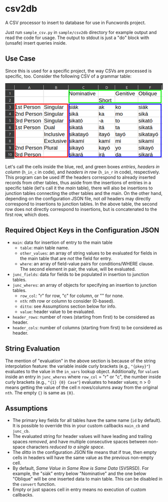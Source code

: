 # csv2db
A CSV processor to insert to database for use in Funcwords project.

Just run `sample_csv.py` in `sample/csv2db` directory for example output and read the code for usage. The output to stdout is just a "do" block with (unsafe) insert queries inside.

## Use Case

Since this is used for a specific project, the way CSVs are processed is specific, too. Consider the following CSV of a grammar table:

![Pangasinan Personal Pronouns](csv2db-personal-pronoun-table.png)

Let's call the cells inside the blue, red, and green boxes *entries*, *headers in column* (`h_in_c` in code), and *headers in row* (`h_in_r` in code), respectively. This program can be used iff the headers correspond to already inserted records from other tables, thus aside from the insertions of entries in a specific table (let's call it the *main* table), there will also be insertions to junction tables connecting the other tables and the main. On the other hand, depending on the configuration JSON file, not *all* headers may directly correspond to insertions to junction tables. In the above table, the second row does not directly correspond to insertions, but is concatenated to the first row, which does.

## Required Object Keys in the Configuration JSON
- `main`: data for insertion of entry to the main table
    - `table`: main table name.
    - `other_values`: an array of string values to be evaluated for fields in the main table that are *not* the field for entry.
    - `where`: an array of field-value pairs for conditions/WHERE clause. The second element in pair, the value, will be evaluated.
- `junc_fields`: data for fields to be populated in insertion to junction tables.
- `junc_wheres`: an array of objects for specifying an insertion to junction tables.
    - `row_col`: "r" for row, "c" for column, or "" for none.
    - `nth`: nth row or column to consider (0-based).
    - `ditto`: see Assumptions section below for info.
    - `value`: header value to be evaluated.
- `header_rows`: number of rows (starting from first) to be considered as header.
- `header_cols`: number of columns (starting from first) to be considered as header.

## String Evaluation
The mention of "evaluation" in the above section is because of the string interpolation feature: the variable inside curly brackets (e.g., `"{pkey}"`) evaluates to the value in the `in_vars` lookup object. Additionally, for `value`s inside an entry in `junc_wheres` where `row_col` = "r" or "c", the number inside curly brackets (e.g., `"{1} {0} Case"`) evaluates to header values; n > 0 means getting the value of the cell n rows/columns away from the original `nth`. The empty `{}` is same as `{0}`.

## Assumptions
- The primary key fields for all tables have the same name (`id` by default). It is possible to override this in your custom callbacks `main_cb` and `junc_cb`.
- The evaluated string for header values will have leading and trailing spaces *removed*, and have multiple consecutive spaces between non-space characters *reduced to a single space*.
- The *ditto* in the configuration JSON file means that if true, then empty cells in headers will have the same value as the previous non-empty cell.
- By default, *Same Value in Same Row is Same Data* (SVSRSD). For example, the "siák" entry below "Nominative" and the one below "Oblique" will be one inserted data to main table. This can be disabled in the `convert` function.
- Empty or just spaces cell in entry means no execution of custom callbacks.